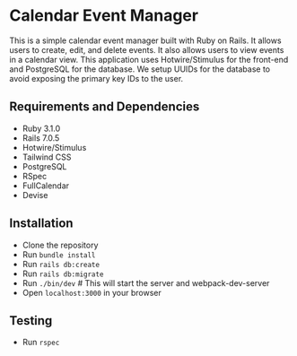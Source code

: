 # Calendar Event Manager
This is a simple calendar event manager built with Ruby on Rails. It allows users to create, edit, and delete events. It also allows users to view events in a calendar view.
This application uses Hotwire/Stimulus for the front-end and PostgreSQL for the database.
We setup UUIDs for the database to avoid exposing the primary key IDs to the user.

## Requirements and Dependencies
- Ruby 3.1.0
- Rails 7.0.5
- Hotwire/Stimulus
- Tailwind CSS
- PostgreSQL
- RSpec
- FullCalendar
- Devise

## Installation
- Clone the repository
- Run `bundle install`
- Run `rails db:create`
- Run `rails db:migrate`
- Run `./bin/dev` # This will start the server and webpack-dev-server
- Open `localhost:3000` in your browser

## Testing
- Run `rspec`
